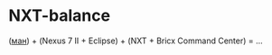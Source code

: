 NXT-balance
===========

([ман](http://www.chrismarion.net/index.php?option=com_content&view=article&id=122:the-segway-theory&catid=44:robotics))
\+ (Nexus 7 II + Eclipse) + (NXT + Bricx Command Center) = ...
